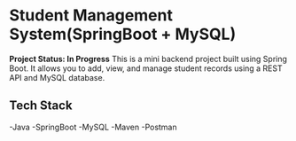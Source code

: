 # Student Management System(SpringBoot + MySQL)

**Project Status: In Progress**
This is a mini backend project built using Spring Boot. It allows you to add, view, and manage student records using a REST API and MySQL database.

## Tech Stack
-Java
-SpringBoot
-MySQL
-Maven
-Postman
